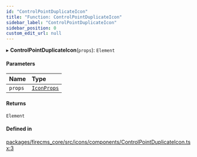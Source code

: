 ```yaml
---
id: "ControlPointDuplicateIcon"
title: "Function: ControlPointDuplicateIcon"
sidebar_label: "ControlPointDuplicateIcon"
sidebar_position: 0
custom_edit_url: null
---
```


▸ **ControlPointDuplicateIcon**(`props`): `Element`

#### Parameters

| Name | Type |
| :------ | :------ |
| `props` | [`IconProps`](../types/IconProps.md) |

#### Returns

`Element`

#### Defined in

[packages/firecms_core/src/icons/components/ControlPointDuplicateIcon.tsx:3](https://github.com/FireCMSco/firecms/blob/d45f3739/packages/firecms_core/src/icons/components/ControlPointDuplicateIcon.tsx#L3)

